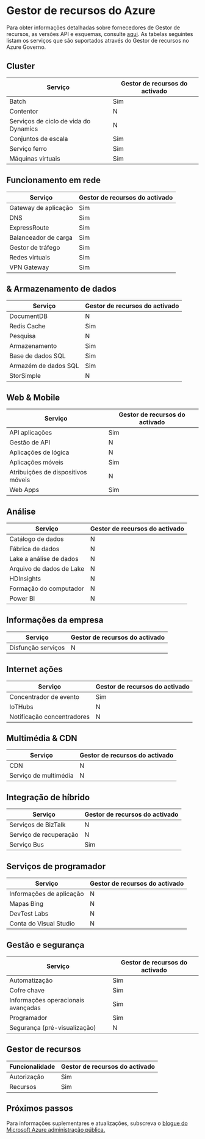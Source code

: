 <properties
    pageTitle="Documentação do Azure administração pública | Microsoft Azure"
    description="Isto fornece uma comparação das funcionalidades e orientações sobre como desenvolver aplicações para administração pública do Azure."
    services="Azure-Government"
    cloud="gov" 
    documentationCenter=""
    authors="brendalee"
    manager="zakramer"
    editor=""/>

<tags
    ms.service="multiple"
    ms.devlang="na"
    ms.topic="article"
    ms.tgt_pltfrm="na"
    ms.workload="azure-government"
    ms.date="10/10/2016"
    ms.author="brendalee"/>


# <a name="azure-resource-manager"></a>Gestor de recursos do Azure
Para obter informações detalhadas sobre fornecedores de Gestor de recursos, as versões API e esquemas, consulte [aqui](../resource-manager-supported-services.md). As tabelas seguintes listam os serviços que são suportados através do Gestor de recursos no Azure Governo.

## <a name="compute"></a>Cluster

| Serviço | Gestor de recursos do activado |
| ------- | ------------------------ |
| Batch   | Sim |
|Contentor | N |
| Serviços de ciclo de vida do Dynamics | N  |
| Conjuntos de escala | Sim |
| Serviço ferro | Sim  |
| Máquinas virtuais | Sim |

## <a name="networking"></a>Funcionamento em rede

| Serviço | Gestor de recursos do activado |
| ------- | -------  |
| Gateway de aplicação | Sim |
| DNS     | Sim |
| ExpressRoute | Sim  |
| Balanceador de carga | Sim  |
| Gestor de tráfego | Sim |
| Redes virtuais | Sim|
| VPN Gateway | Sim |

## <a name="data--storage"></a>& Armazenamento de dados

| Serviço | Gestor de recursos do activado |
| ------- | ------- |
| DocumentDB | N  |
| Redis Cache | Sim |
| Pesquisa | N  |
| Armazenamento | Sim  |
| Base de dados SQL | Sim |
| Armazém de dados SQL | Sim |
| StorSimple | N  |

## <a name="web--mobile"></a>Web & Mobile

| Serviço | Gestor de recursos do activado |
| ------- | ------- |
| API aplicações | Sim |
| Gestão de API | N  |
| Aplicações de lógica | N   |
| Aplicações móveis | Sim |
| Atribuições de dispositivos móveis | N  |
| Web Apps | Sim |

## <a name="analytics"></a>Análise

| Serviço | Gestor de recursos do activado |
| ------- | -------  |
| Catálogo de dados | N  |
| Fábrica de dados | N |
| Lake a análise de dados | N |
| Arquivo de dados de Lake | N |
| HDInsights | N |
| Formação do computador | N |
| Power BI | N |

## <a name="intelligence"></a>Informações da empresa

| Serviço | Gestor de recursos do activado |
| ------- | ------- |
| Disfunção serviços | N |

## <a name="internet-of-things"></a>Internet ações

| Serviço | Gestor de recursos do activado |
| ------- | ------- |
| Concentrador de evento | Sim  |
| IoTHubs | N |
| Notificação concentradores | N |

## <a name="media--cdn"></a>Multimédia & CDN

| Serviço | Gestor de recursos do activado |
| ------- | ------- |
| CDN | N |
| Serviço de multimédia | N |

## <a name="hybrid-integration"></a>Integração de híbrido

| Serviço | Gestor de recursos do activado |
| ------- | ------- |
| Serviços de BizTalk | N |
| Serviço de recuperação | N |
| Serviço Bus | Sim |

## <a name="developer-services"></a>Serviços de programador

| Serviço | Gestor de recursos do activado |
| ------- | ------- |
| Informações de aplicação | N  |
| Mapas Bing | N  |
| DevTest Labs | N |
| Conta do Visual Studio | N   |

## <a name="management-and-security"></a>Gestão e segurança

| Serviço | Gestor de recursos do activado |
| ------- | ------- |
| Automatização | Sim |
| Cofre chave | Sim |
| Informações operacionais avançadas | Sim |
| Programador | Sim  |
| Segurança (pré-visualização) | N |

## <a name="resource-manager"></a>Gestor de recursos

| Funcionalidade | Gestor de recursos do activado |
| ------- | ------- |
| Autorização | Sim |
| Recursos | Sim |


## <a name="next-steps"></a>Próximos passos

Para informações suplementares e atualizações, subscreva o <a href="https://blogs.msdn.microsoft.com/azuregov/">blogue do Microsoft Azure administração pública.</a>
